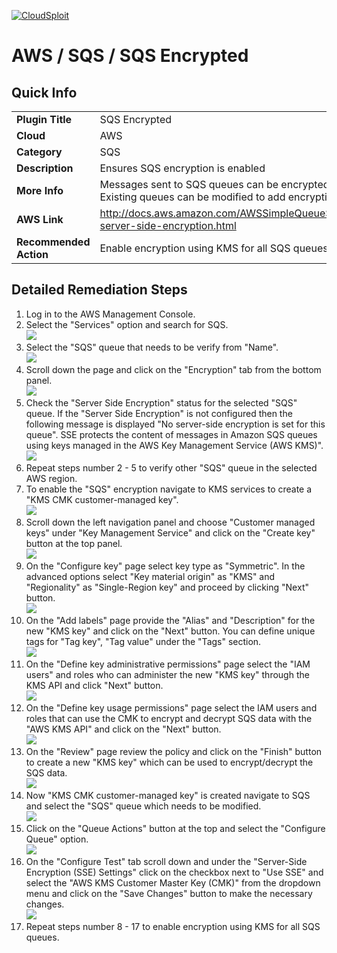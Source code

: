 [![CloudSploit](https://cloudsploit.com/img/logo-new-big-text-100.png "CloudSploit")](https://cloudsploit.com)

# AWS / SQS / SQS Encrypted

## Quick Info

| | |
|-|-|
| **Plugin Title** | SQS Encrypted |
| **Cloud** | AWS |
| **Category** | SQS |
| **Description** | Ensures SQS encryption is enabled |
| **More Info** | Messages sent to SQS queues can be encrypted using KMS server-side encryption. Existing queues can be modified to add encryption with minimal overhead. |
| **AWS Link** | http://docs.aws.amazon.com/AWSSimpleQueueService/latest/SQSDeveloperGuide/sqs-server-side-encryption.html |
| **Recommended Action** | Enable encryption using KMS for all SQS queues. |

## Detailed Remediation Steps
1. Log in to the AWS Management Console.
2. Select the "Services" option and search for SQS. </br> <img src="/resources/aws/sqs/sqs-encrypted/step2.png"/>
3. Select the "SQS" queue that needs to be verify from "Name".</br> <img src="/resources/aws/sqs/sqs-encrypted/step3.png"/>
4. Scroll down the page and click on the "Encryption" tab from the bottom panel.</br> <img src="/resources/aws/sqs/sqs-encrypted/step4.png"/>
5. Check the "Server Side Encryption" status for the selected "SQS" queue. If the "Server Side Encryption" is not configured then the following message is  displayed "No server-side encryption is set for this queue". SSE protects the content of messages in Amazon SQS queues using keys managed in the AWS Key Management Service (AWS KMS)".</br> <img src="/resources/aws/sqs/sqs-encrypted/step5.png"/>
6. Repeat steps number 2 - 5 to verify other "SQS" queue in the selected AWS region.</br>
7. To enable the "SQS" encryption navigate to KMS services to create a "KMS CMK customer-managed key".</br> <img src="/resources/aws/sqs/sqs-encrypted/step7.png"/>
8. Scroll down the left navigation panel and choose "Customer managed keys" under "Key Management Service" and click on the "Create key" button at the top panel.</br> <img src="/resources/aws/sqs/sqs-encrypted/step8.png"/>
9. On the "Configure key" page select key type as "Symmetric". In the advanced options select "Key material origin" as "KMS" and "Regionality" as "Single-Region key" and proceed by clicking "Next" button.</br> <img src="/resources/aws/sqs/sqs-encrypted/step9.png"/>
10. On the "Add labels" page provide the "Alias" and "Description" for the new "KMS key" and click on the "Next" button. You can define unique tags for  "Tag key", "Tag value" under the "Tags" section. </br> <img src="/resources/aws/sqs/sqs-encrypted/step10.png"/>
11. On the "Define key administrative permissions" page select the "IAM users" and roles who can administer the new "KMS key" through the KMS API and click "Next" button.</br> <img src="/resources/aws/sqs/sqs-encrypted/step11.png"/>
12. On the "Define key usage permissions" page select the IAM users and roles that can use the CMK to encrypt and decrypt SQS data with the "AWS KMS API" and click on the "Next" button.</br> <img src="/resources/aws/sqs/sqs-encrypted/step12.png"/>
13. On the "Review" page review the policy and click on the "Finish" button to create a new "KMS key" which can be used to encrypt/decrypt the SQS data.</br> <img src="/resources/aws/sqs/sqs-encrypted/step13.png"/>
14. Now "KMS CMK customer-managed key" is created navigate to SQS and select the "SQS" queue which needs to be modified.</br> <img src="/resources/aws/sqs/sqs-encrypted/step15.png"/>
18. Click on the "Queue Actions" button at the top and select the "Configure Queue" option. </br> <img src="/resources/aws/sqs/sqs-encrypted/step16.png"/>
19. On the "Configure Test" tab scroll down and under the "Server-Side Encryption (SSE) Settings" click on the checkbox next to "Use SSE" and select the "AWS KMS Customer Master Key (CMK)" from the dropdown menu and click on the "Save Changes" button to make the necessary changes.</br> <img src="/resources/aws/sqs/sqs-encrypted/step17.png"/>
20. Repeat steps number 8 - 17 to enable encryption using KMS for all SQS queues.</br>
